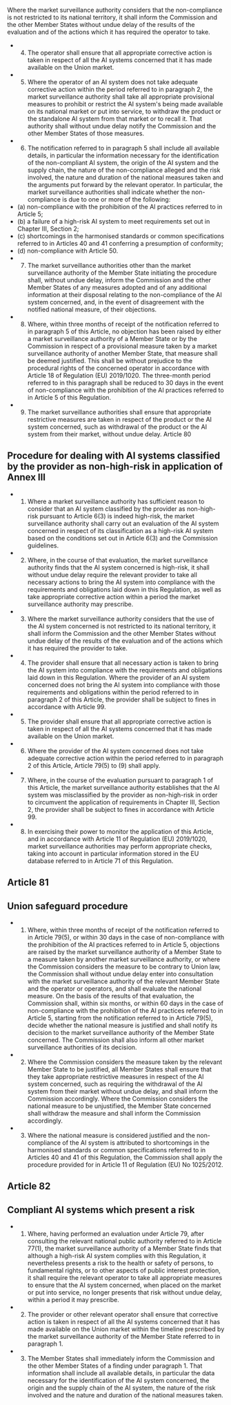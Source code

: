 Where the market surveillance authority considers that the non-compliance is not restricted to its national territory, it shall inform the Commission and the other Member States without undue delay of the results of the evaluation and of the actions  which it  has  required  the  operator  to  take.
- 4. The operator shall ensure that all appropriate corrective action is taken in respect of all the AI systems concerned that it  has  made  available  on  the  Union  market.
- 5. Where  the  operator  of  an  AI  system  does  not  take  adequate  corrective  action  within  the  period  referred  to  in paragraph 2, the market surveillance authority shall take all appropriate provisional measures to prohibit or restrict the AI system's  being  made  available  on  its  national  market  or  put  into  service,  to  withdraw  the  product  or  the  standalone  AI system  from  that  market  or  to  recall  it.  That  authority  shall  without  undue  delay  notify  the  Commission  and  the  other Member States of  those  measures.
- 6. The notification referred to in paragraph 5 shall include all available details, in particular  the information necessary for  the  identification  of  the non-compliant AI system, the origin of  the AI system and the supply chain, the nature of  the non-compliance alleged and the risk involved, the nature and duration of the national measures taken and the arguments put  forward  by  the  relevant  operator.  In  particular,  the  market  surveillance  authorities  shall  indicate  whether the non-compliance is due to one or  more of  the  following:
- (a) non-compliance with the prohibition of  the AI  practices  referred  to  in  Article  5;
- (b) a  failure  of  a  high-risk  AI  system  to  meet  requirements  set  out  in  Chapter  III,  Section  2;
- (c) shortcomings  in  the  harmonised  standards  or  common  specifications  referred  to  in  Articles  40  and  41  conferring a  presumption of  conformity;
- (d) non-compliance with Article 50.
- 7. The market surveillance  authorities  other  than  the  market  surveillance  authority of  the  Member  State  initiating  the procedure shall, without undue delay, inform the Commission and the other Member States of any measures adopted and of any additional information at their disposal relating to the non-compliance of the AI system concerned, and, in the event of disagreement  with  the  notified  national  measure,  of  their  objections.
- 8. Where, within three months of receipt of the notification referred to in paragraph 5 of this Article, no objection has been raised by either a market surveillance authority of a Member State or by the Commission in respect of a provisional measure  taken  by  a  market  surveillance  authority  of  another  Member  State,  that  measure  shall  be  deemed  justified.  This shall be without prejudice to the procedural rights of the concerned operator in accordance with Article 18 of Regulation (EU)  2019/1020.  The  three-month  period  referred  to  in  this  paragraph  shall  be  reduced  to  30  days  in  the  event  of non-compliance with the prohibition of  the AI  practices  referred  to  in  Article  5  of  this  Regulation.
- 9. The  market  surveillance  authorities  shall  ensure  that  appropriate  restrictive  measures  are  taken  in  respect  of  the product or the AI system concerned, such as withdrawal of the product or the AI system from their market, without undue delay.
Article  80
## Procedure for dealing with AI systems classified by the provider as non-high-risk in application of Annex III
- 1. Where a market surveillance authority has sufficient reason to consider that an AI system classified by the provider as non-high-risk pursuant to Article 6(3) is indeed high-risk, the market surveillance authority shall carry out an evaluation of the AI system concerned in respect of its classification as a high-risk AI system based on the conditions set out in Article 6(3)  and  the  Commission  guidelines.
- 2. Where,  in  the  course  of  that  evaluation,  the  market  surveillance  authority  finds  that  the  AI  system  concerned  is high-risk, it shall without undue delay require the relevant provider to take all necessary actions to bring the AI system into compliance with the requirements and obligations laid down in this Regulation, as well as take appropriate corrective action within  a  period  the  market  surveillance  authority  may  prescribe.
- 3. Where  the  market  surveillance  authority  considers  that  the  use  of  the  AI  system  concerned  is  not  restricted  to  its national territory, it  shall  inform the  Commission and the other Member States without undue delay of  the results of  the evaluation  and  of  the  actions  which  it  has  required  the  provider  to  take.
- 4. The  provider  shall  ensure  that  all  necessary  action  is  taken  to  bring  the  AI  system  into  compliance  with  the requirements and obligations laid down in this Regulation. Where the provider of an AI system concerned does not bring the AI system into compliance with those requirements and obligations within the period referred to in paragraph 2 of this Article,  the  provider  shall  be  subject  to  fines  in  accordance  with  Article  99.
- 5. The provider shall ensure that all appropriate corrective action is taken in respect of all the AI systems concerned that it  has  made  available  on  the  Union  market.
- 6. Where the provider of the AI system concerned does not take adequate corrective action within the period referred to in  paragraph  2  of  this  Article,  Article  79(5)  to  (9)  shall  apply.
- 7. Where,  in  the  course  of  the  evaluation  pursuant  to  paragraph  1  of  this  Article,  the  market  surveillance  authority establishes that the AI system was misclassified by the provider as non-high-risk in order to circumvent the application of requirements  in  Chapter  III,  Section  2,  the  provider  shall  be  subject  to  fines  in  accordance  with  Article  99.
- 8. In exercising their power to monitor the application of this Article, and in accordance with Article 11 of Regulation (EU)  2019/1020,  market  surveillance  authorities  may  perform  appropriate  checks,  taking  into  account  in  particular information stored in the  EU  database  referred  to  in  Article  71  of  this  Regulation.
## Article  81
## Union safeguard procedure
- 1. Where, within three months of receipt of the notification referred to in Article 79(5), or within 30 days in the case of non-compliance  with  the  prohibition  of  the  AI  practices  referred  to  in  Article  5,  objections  are  raised  by  the  market surveillance  authority  of  a  Member  State  to  a  measure  taken  by  another  market  surveillance  authority,  or  where  the Commission  considers  the  measure  to  be  contrary  to  Union  law,  the  Commission  shall  without  undue  delay  enter  into consultation with the market surveillance authority of the relevant Member State and the operator or operators, and shall evaluate the national measure. On the basis of the results of that evaluation, the Commission shall, within six months, or within 60 days in the case of non-compliance with the prohibition of the AI practices referred to in Article 5, starting from the notification referred to in Article 79(5), decide whether the national measure is justified and shall notify its decision to the  market  surveillance  authority  of  the  Member  State  concerned.  The  Commission  shall  also  inform  all  other  market surveillance  authorities  of  its  decision.
- 2. Where the Commission considers the measure taken by the relevant Member State to be justified, all Member States shall  ensure  that  they  take  appropriate  restrictive  measures  in  respect  of  the  AI  system  concerned,  such  as  requiring  the withdrawal of the AI system from their market without undue delay, and shall inform the Commission accordingly. Where the Commission considers the national measure to be unjustified, the Member State concerned shall withdraw the measure and shall  inform  the  Commission  accordingly.
- 3. Where  the  national  measure  is  considered  justified  and  the  non-compliance  of  the  AI  system  is  attributed  to shortcomings in the harmonised standards or common specifications referred to in Articles 40 and 41 of this Regulation, the  Commission shall  apply  the  procedure  provided  for  in  Article  11  of  Regulation  (EU)  No  1025/2012.
## Article  82
## Compliant AI systems which present a risk
- 1. Where,  having  performed  an  evaluation  under  Article  79,  after  consulting  the  relevant  national  public  authority referred to in Article 77(1), the market surveillance authority of a Member State finds that although a high-risk AI system complies with this Regulation, it nevertheless presents a risk to the health or safety of persons, to fundamental rights, or to other aspects of public interest protection, it shall require the relevant operator  to take all appropriate measures to ensure that the AI system concerned, when placed on the market or put into service, no longer presents that risk without undue delay,  within  a  period  it  may  prescribe.
- 2. The  provider  or  other  relevant  operator  shall  ensure  that  corrective  action  is  taken  in  respect  of  all  the  AI  systems concerned  that  it  has  made  available  on  the  Union  market  within  the  timeline  prescribed  by  the  market  surveillance authority of  the  Member  State  referred  to  in  paragraph  1.
- 3. The  Member  States  shall  immediately  inform  the  Commission  and  the  other  Member  States  of  a  finding  under paragraph 1. That information shall include all available details, in particular the data necessary for the identification of the AI system concerned, the origin and the supply chain of the AI system, the nature of the risk involved and the nature and duration  of  the  national  measures  taken.
